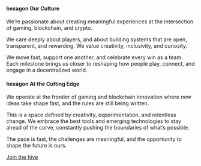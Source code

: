 <div class="area culture">
    <!-- <div class="culture-img-top"></div> -->
    <div class="wrapper">
        <div class="container animate-rise">
            <h4><span class="material-symbols-outlined">hexagon</span> Our Culture</h4>
            <p>We’re passionate about creating meaningful experiences at the intersection of gaming, blockchain, and crypto.</p>
            <p>We care deeply about players, and about building systems that are open, transparent, and rewarding. We value creativity, inclusivity, and curiosity.</p>
            <p>We move fast, support one another, and celebrate every win as a team. Each milestone brings us closer to reshaping how people play, connect, and engage in a decentralized world.</p>
        </div>
        <div class="container animate-rise">
            <h4><span class="material-symbols-outlined">hexagon</span> At the Cutting Edge</h4>
            <p>We operate at the frontier of gaming and blockchain innovation where new ideas take shape fast, and the rules are still being written.</p>
            <p>This is a space defined by creativity, experimentation, and relentless change. We embrace the best tools and emerging technologies to stay ahead of the curve, constantly pushing the boundaries of what’s possible.</p>
            <p>The pace is fast, the challenges are meaningful, and the opportunity to shape the future is ours.</p>
        </div>
        <a href="/#vacancies" class="button button-alt animate-rise">Join the hive</a>
    </div>
    <!-- <div class="culture-img-bottom"></div> -->
</div>